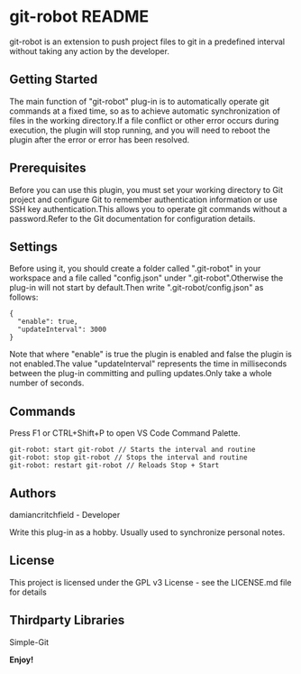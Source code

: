 # git-robot README

git-robot is an extension to push project files to git in a predefined interval without taking any action by the developer.

## Getting Started

The main function of "git-robot" plug-in is to automatically operate git commands at a fixed time, so as to achieve automatic synchronization of files in the working directory.If a file conflict or other error occurs during execution, the plugin will stop running, and you will need to reboot the plugin after the error or error has been resolved.

## Prerequisites

Before you can use this plugin, you must set your working directory to Git project and configure Git to remember authentication information or use SSH key authentication.This allows you to operate git commands without a password.Refer to the Git documentation for configuration details.

## Settings

Before using it, you should create a folder called ".git-robot" in your workspace and a file called "config.json" under ".git-robot".Otherwise the plug-in will not start by default.Then write ".git-robot/config.json" as follows:

```
{
  "enable": true,
  "updateInterval": 3000
}
```

Note that where "enable" is true the plugin is enabled and false the plugin is not enabled.The value "updateInterval" represents the time in milliseconds between the plug-in committing and pulling updates.Only take a whole number of seconds.

## Commands

Press F1 or CTRL+Shift+P to open VS Code Command Palette.

```
git-robot: start git-robot // Starts the interval and routine
git-robot: stop git-robot // Stops the interval and routine
git-robot: restart git-robot // Reloads Stop + Start
```

## Authors

damiancritchfield - Developer

Write this plug-in as a hobby. Usually used to synchronize personal notes.

## License

This project is licensed under the GPL v3 License - see the LICENSE.md file for details

## Thirdparty Libraries

Simple-Git

**Enjoy!**




